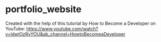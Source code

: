 # portfolio_website

Created with the help of this tutorial by How to Become a Developer on YouTube: 
https://www.youtube.com/watch?v=ldwlOzRvYOU&ab_channel=HowtoBecomeaDeveloper

